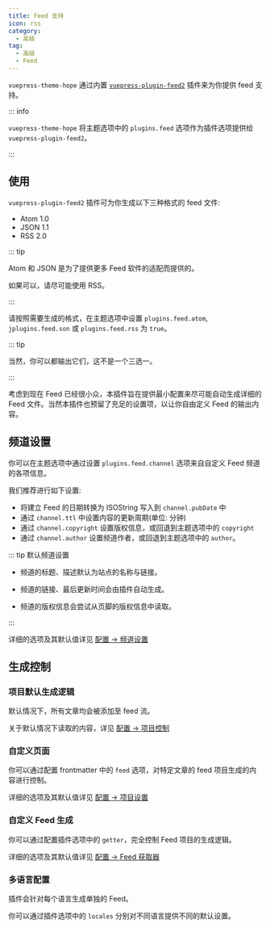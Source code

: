 ```yaml
---
title: Feed 支持
icon: rss
category:
  - 高级
tag:
  - 高级
  - Feed
---
```


`vuepress-theme-hope` 通过内置 [`vuepress-plugin-feed2`][feed2] 插件来为你提供 feed 支持。

::: info

`vuepress-theme-hope` 将主题选项中的 `plugins.feed` 选项作为插件选项提供给 `vuepress-plugin-feed2`。

:::

<!-- more -->

## 使用

`vuepress-plugin-feed2` 插件可为你生成以下三种格式的 feed 文件:

- Atom 1.0
- JSON 1.1
- RSS 2.0

::: tip

Atom 和 JSON 是为了提供更多 Feed 软件的适配而提供的。

如果可以，请尽可能使用 RSS。

:::

请按照需要生成的格式，在主题选项中设置 `plugins.feed.atom`, `jplugins.feed.son` 或 `plugins.feed.rss` 为 `true`。

::: tip

当然，你可以都输出它们，这不是一个三选一。

:::

考虑到现在 Feed 已经很小众，本插件旨在提供最小配置来尽可能自动生成详细的 Feed 文件。当然本插件也预留了充足的设置项，以让你自由定义 Feed 的输出内容。

## 频道设置

你可以在主题选项中通过设置 `plugins.feed.channel` 选项来自自定义 Feed 频道的各项信息。

我们推荐进行如下设置:

- 将建立 Feed 的日期转换为 ISOString 写入到 `channel.pubDate` 中
- 通过 `channel.ttl` 中设置内容的更新周期(单位: 分钟)
- 通过 `channel.copyright` 设置版权信息，或回退到主题选项中的 `copyright`
- 通过 `channel.author` 设置频道作者，或回退到主题选项中的 `author`。

::: tip 默认频道设置

- 频道的标题、描述默认为站点的名称与链接。

- 频道的链接、最后更新时间会由插件自动生成。

- 频道的版权信息会尝试从页脚的版权信息中读取。

:::

详细的选项及其默认值详见 [配置 → 频道设置][feed2-channel]

## 生成控制

### 项目默认生成逻辑

默认情况下，所有文章均会被添加至 feed 流。

关于默认情况下读取的内容，详见 [配置 → 项目控制][feed2-item]

### 自定义页面

你可以通过配置 frontmatter 中的 `feed` 选项，对特定文章的 feed 项目生成的内容进行控制。

详细的选项及其默认值详见 [配置 → 项目设置][feed2-item]

### 自定义 Feed 生成

你可以通过配置插件选项中的 `getter`，完全控制 Feed 项目的生成逻辑。

详细的选项及其默认值详见 [配置 → Feed 获取器][feed2-getter]

### 多语言配置

插件会针对每个语言生成单独的 Feed。

你可以通过插件选项中的 `locales` 分别对不同语言提供不同的默认设置。

[feed2]: https://vuepress-theme-hope.github.io/v2/feed/zh/
[feed2-channel]: https://vuepress-theme-hope.github.io/v2/feed/zh/config/channel.html
[feed2-item]: https://vuepress-theme-hope.github.io/v2/feed/zh/config/item.html
[feed2-getter]: https://vuepress-theme-hope.github.io/v2/feed/zh/config/getter.html
